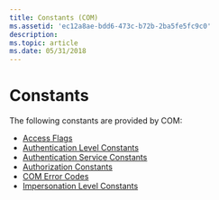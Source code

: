 ```yaml
---
title: Constants (COM)
ms.assetid: 'ec12a8ae-bdd6-473c-b72b-2ba5fe5fc9c0'
description: 
ms.topic: article
ms.date: 05/31/2018
---
```


# Constants

The following constants are provided by COM:

-   [Access Flags](com-access-flags.md)
-   [Authentication Level Constants](com-authentication-level-constants.md)
-   [Authentication Service Constants](com-authentication-service-constants.md)
-   [Authorization Constants](com-authorization-constants.md)
-   [COM Error Codes](com-error-codes.md)
-   [Impersonation Level Constants](com-impersonation-level-constants.md)

 

 




